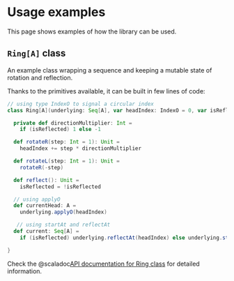 # Usage examples

This page shows examples of how the library can be used.

##  `Ring[A]` class

An example class wrapping a sequence and keeping a mutable state of rotation and reflection.

Thanks to the primitives available, it can be built in few lines of code:

```scala
// using type IndexO to signal a circular index
class Ring[A](underlying: Seq[A], var headIndex: IndexO = 0, var isReflected: Boolean = false ) {

  private def directionMultiplier: Int =
    if (isReflected) 1 else -1

  def rotateR(step: Int = 1): Unit =
    headIndex += step * directionMultiplier

  def rotateL(step: Int = 1): Unit =
    rotateR(-step)

  def reflect(): Unit =
    isReflected = !isReflected

  // using applyO
  def currentHead: A =
    underlying.applyO(headIndex)

   // using startAt and reflectAt
  def current: Seq[A] =
    if (isReflected) underlying.reflectAt(headIndex) else underlying.startAt(headIndex)

}

```

Check the @scaladoc[API documentation for Ring class](io.github.scala_tessella.ring_seq.examples.Ring) for detailed information.
